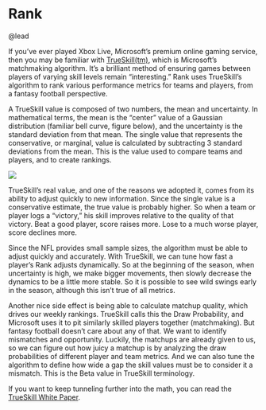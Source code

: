 # Rank
@lead 

If you’ve ever played Xbox Live, Microsoft’s premium online gaming service, then you may be familiar with <a href="https://www.microsoft.com/en-us/research/project/trueskill-ranking-system/">TrueSkill(tm)</a>, which is Microsoft’s matchmaking algorithm. It’s a brilliant method of ensuring games between players of varying skill levels remain “interesting.” Rank  uses TrueSkill’s algorithm to rank various performance metrics for teams and players, from a fantasy football perspective.

A TrueSkill value is composed of two numbers, the mean and uncertainty. In mathematical terms, the mean is the “center” value of a Gaussian distribution (familiar bell curve, figure below), and the uncertainty is the standard deviation from that mean. The single value that represents the conservative, or marginal, value is calculated by subtracting 3 standard deviations from the mean. This is the value used to compare teams and players, and to create rankings.

<img src="img/gaussians.svg" />

TrueSkill’s real value, and one of the reasons we adopted it, comes from its ability to adjust quickly to new information. Since the single value is a conservative estimate, the true value is probably higher. So when a team or player logs a “victory,” his skill improves relative to the quality of that victory. Beat a good player, score raises more. Lose to a much worse player, score declines more.

Since the NFL provides small sample sizes, the algorithm must be able to adjust quickly and accurately. With TrueSkill, we can tune how fast a player’s Rank adjusts dynamically. So at the beginning of the season, when uncertainty is high, we make bigger movements, then slowly decrease the dynamics to be a little more stable. So it is possible to see wild swings early in the season, although this isn’t true of all metrics.

Another nice side effect is being able to calculate matchup quality, which drives our weekly rankings. TrueSkill calls this the Draw Probability, and Microsoft uses it to pit similarly skilled players together (matchmaking). But fantasy football doesn’t care about any of that. We want to identify mismatches and opportunity. Luckily, the matchups are already given to us, so we can figure out how juicy a matchup is by analyzing the draw probabilities of different player and team metrics. And we can also tune the algorithm to define how wide a gap the skill values must be to consider it a mismatch. This is the Beta value in TrueSkill terminology.

If you want to keep tunneling further into the math, you can read the <a href="https://papers.nips.cc/paper/3079-trueskilltm-a-bayesian-skill-rating-system.pdf">TrueSkill White Paper</a>.
